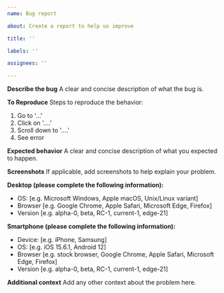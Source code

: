 ```yaml
---
name: Bug report

about: Create a report to help us improve

title: ''

labels: ''

assignees: ''

---
```


**Describe the bug**
A clear and concise description of what the bug is.

**To Reproduce**
Steps to reproduce the behavior:
1. Go to '...'
2. Click on '....'
3. Scroll down to '....'
4. See error

**Expected behavior**
A clear and concise description of what you expected to happen.

**Screenshots**
If applicable, add screenshots to help explain your problem.

**Desktop (please complete the following information):**
- OS: [e.g. Microsoft Windows, Apple macOS, Unix/Linux variant]
- Browser [e.g. Google Chrome, Apple Safari, Microsoft Edge, Firefox]
- Version [e.g. alpha-0, beta, RC-1, current-1, edge-21]

**Smartphone (please complete the following information):**
- Device: [e.g. iPhone, Samsung]
- OS: [e.g. iOS 15.6.1, Android 12]
- Browser [e.g. stock browser, Google Chrome, Apple Safari, Microsoft Edge, Firefox]
- Version [e.g. alpha-0, beta, RC-1, current-1, edge-21]

**Additional context**
Add any other context about the problem here.

